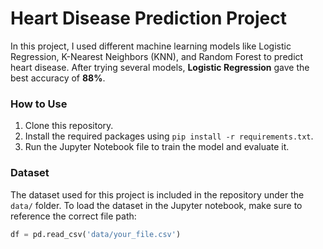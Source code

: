# Heart Disease Prediction Project

In this project, I used different machine learning models like Logistic Regression, K-Nearest Neighbors (KNN), and Random Forest to predict heart disease. After trying several models, **Logistic Regression** gave the best accuracy of **88%**.

### How to Use

1. Clone this repository.
2. Install the required packages using `pip install -r requirements.txt`.
3. Run the Jupyter Notebook file to train the model and evaluate it.

### Dataset

The dataset used for this project is included in the repository under the `data/` folder. To load the dataset in the Jupyter notebook, make sure to reference the correct file path:

```python
df = pd.read_csv('data/your_file.csv')

